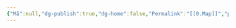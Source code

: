 ```yaml
---
{"Mã":null,"dg-publish":true,"dg-home":false,"Permalink":"[[0.Map]]","permalink":"/daily/0-daily/","dgPassFrontmatter":true,"noteIcon":"","updated":"2025-01-14T22:27:56.811+07:00"}
---
```




